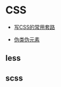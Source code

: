 # CSS

- [写CSS的常用套路](https://juejin.cn/post/6844904033405108232)

- [伪类伪元素](https://segmentfault.com/a/1190000007180315)

## less

## scss